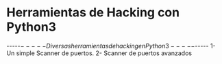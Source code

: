 # Herramientas de Hacking con Python3

-----$----- Diversas herramientas de hacking en Python3 -----$-----
1- Un simple Scanner de puertos.
2- Scanner de puertos avanzados
